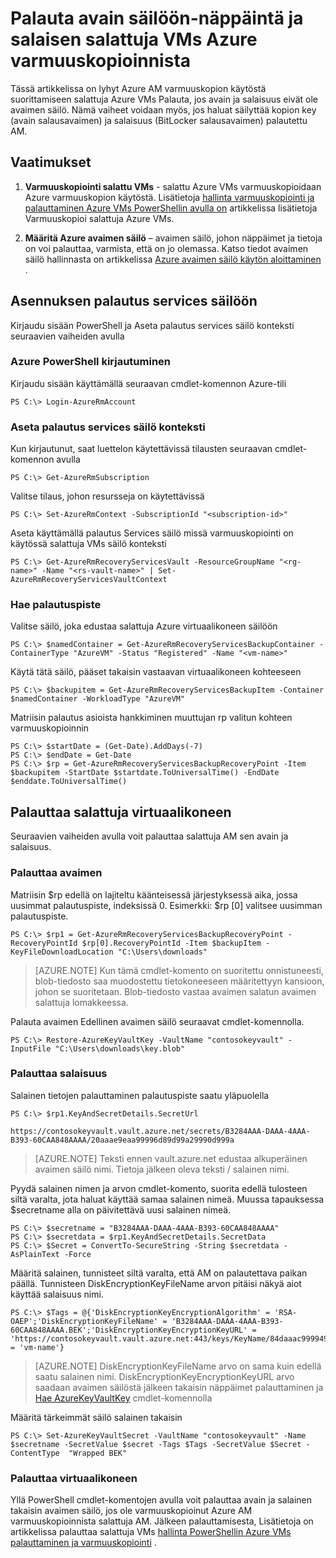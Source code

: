 <properties
    pageTitle="Palauta avain säilöön-näppäintä ja salaisen salattuja VMs Azure varmuuskopioinnista | Microsoft Azure"
    description="Opettele palauttamaan avaimen säilöön-näppäintä ja salaisen Azure varmuuskopion PowerShellin avulla"
    services="backup"
    documentationCenter=""
    authors="JPallavi"
    manager="vijayts"
    editor=""/>

<tags
    ms.service="backup"
    ms.workload="storage-backup-recovery"
    ms.tgt_pltfrm="na"
    ms.devlang="na"
    ms.topic="article"
    ms.date="10/18/2016"
    ms.author="JPallavi" />

# <a name="restore-key-vault-key-and-secret-for-encrypted-vms-using-azure-backup"></a>Palauta avain säilöön-näppäintä ja salaisen salattuja VMs Azure varmuuskopioinnista
Tässä artikkelissa on lyhyt Azure AM varmuuskopion käytöstä suorittamiseen salattuja Azure VMs Palauta, jos avain ja salaisuus eivät ole avaimen säilö. Nämä vaiheet voidaan myös, jos haluat säilyttää kopion key (avain salausavaimen) ja salaisuus (BitLocker salausavaimen) palautettu AM.

## <a name="pre-requisites"></a>Vaatimukset

1. **Varmuuskopiointi salattu VMs** - salattu Azure VMs varmuuskopioidaan Azure varmuuskopion käytöstä. Lisätietoja [hallinta varmuuskopiointi ja palauttaminen Azure VMs PowerShellin avulla on](backup-azure-vms-automation.md) artikkelissa lisätietoja Varmuuskopioi salattuja Azure VMs.

2. **Määritä Azure avaimen säilö** – avaimen säilö, johon näppäimet ja tietoja on voi palauttaa, varmista, että on jo olemassa. Katso tiedot avaimen säilö hallinnasta on artikkelissa [Azure avaimen säilö käytön aloittaminen](../key-vault/key-vault-get-started.md) .

## <a name="setup-recovery-services-vault"></a>Asennuksen palautus services säilöön 
Kirjaudu sisään PowerShell ja Aseta palautus services säilö konteksti seuraavien vaiheiden avulla

### <a name="log-in-to-azure-powershell"></a>Azure PowerShell kirjautuminen 

Kirjaudu sisään käyttämällä seuraavan cmdlet-komennon Azure-tili

```
PS C:\> Login-AzureRmAccount
```

### <a name="set-recovery-services-vault-context"></a>Aseta palautus services säilö konteksti

Kun kirjautunut, saat luettelon käytettävissä tilausten seuraavan cmdlet-komennon avulla

```
PS C:\> Get-AzureRmSubscription
```

Valitse tilaus, johon resursseja on käytettävissä

```
PS C:\> Set-AzureRmContext -SubscriptionId "<subscription-id>"
```

Aseta käyttämällä palautus Services säilö missä varmuuskopiointi on käytössä salattuja VMs säilö konteksti

```
PS C:\> Get-AzureRmRecoveryServicesVault -ResourceGroupName "<rg-name>" -Name "<rs-vault-name>" | Set-AzureRmRecoveryServicesVaultContext
```

### <a name="get-recovery-point"></a>Hae palautuspiste 

Valitse säilö, joka edustaa salattuja Azure virtuaalikoneen säilöön

```
PS C:\> $namedContainer = Get-AzureRmRecoveryServicesBackupContainer -ContainerType "AzureVM" -Status "Registered" -Name "<vm-name>"
```

Käytä tätä säilö, pääset takaisin vastaavan virtuaalikoneen kohteeseen

```
PS C:\> $backupitem = Get-AzureRmRecoveryServicesBackupItem -Container $namedContainer -WorkloadType "AzureVM"
```

Matriisin palautus asioista hankkiminen muuttujan rp valitun kohteen varmuuskopioinnin

```
PS C:\> $startDate = (Get-Date).AddDays(-7)
PS C:\> $endDate = Get-Date
PS C:\> $rp = Get-AzureRmRecoveryServicesBackupRecoveryPoint -Item $backupitem -StartDate $startdate.ToUniversalTime() -EndDate $enddate.ToUniversalTime()
```

## <a name="restore-encrypted-virtual-machine"></a>Palauttaa salattuja virtuaalikoneen
Seuraavien vaiheiden avulla voit palauttaa salattuja AM sen avain ja salaisuus.

### <a name="restore-key"></a>Palauttaa avaimen

Matriisin $rp edellä on lajiteltu käänteisessä järjestyksessä aika, jossa uusimmat palautuspiste, indeksissä 0. Esimerkki: $rp [0] valitsee uusimman palautuspiste.

```
PS C:\> $rp1 = Get-AzureRmRecoveryServicesBackupRecoveryPoint -RecoveryPointId $rp[0].RecoveryPointId -Item $backupItem -KeyFileDownloadLocation "C:\Users\downloads"
```

> [AZURE.NOTE]
Kun tämä cmdlet-komento on suoritettu onnistuneesti, blob-tiedosto saa muodostettu tietokoneeseen määritettyyn kansioon, johon se suoritetaan. Blob-tiedosto vastaa avaimen salatun avaimen salattuja lomakkeessa.

Palauta avaimen Edellinen avaimen säilö seuraavat cmdlet-komennolla. 

```
PS C:\> Restore-AzureKeyVaultKey -VaultName "contosokeyvault" -InputFile "C:\Users\downloads\key.blob"
```

### <a name="restore-secret"></a>Palauttaa salaisuus

Salainen tietojen palauttaminen palautuspiste saatu yläpuolella

```
PS C:\> $rp1.KeyAndSecretDetails.SecretUrl

https://contosokeyvault.vault.azure.net/secrets/B3284AAA-DAAA-4AAA-B393-60CAA848AAAA/20aaae9eaa99996d89d99a29990d999a
```

> [AZURE.NOTE]
Teksti ennen vault.azure.net edustaa alkuperäinen avaimen säilö nimi. Tietoja jälkeen oleva teksti / salainen nimi. 

Pyydä salainen nimen ja arvon cmdlet-komento, suorita edellä tulosteen siltä varalta, jota haluat käyttää samaa salainen nimeä. Muussa tapauksessa $secretname alla on päivitettävä uusi salainen nimeä. 

```
PS C:\> $secretname = "B3284AAA-DAAA-4AAA-B393-60CAA848AAAA"
PS C:\> $secretdata = $rp1.KeyAndSecretDetails.SecretData
PS C:\> $Secret = ConvertTo-SecureString -String $secretdata -AsPlainText -Force
```

Määritä salainen, tunnisteet siltä varalta, että AM on palautettava paikan päällä. Tunnisteen DiskEncryptionKeyFileName arvon pitäisi näkyä aiot käyttää salaisuus nimi. 

```
PS C:\> $Tags = @{'DiskEncryptionKeyEncryptionAlgorithm' = 'RSA-OAEP';'DiskEncryptionKeyFileName' = 'B3284AAA-DAAA-4AAA-B393-60CAA848AAAA.BEK';'DiskEncryptionKeyEncryptionKeyURL' = 'https://contosokeyvault.vault.azure.net:443/keys/KeyName/84daaac999949999030bf99aaa5a9f9';'MachineName' = 'vm-name'}
```

> [AZURE.NOTE]
DiskEncryptionKeyFileName arvo on sama kuin edellä saatu salainen nimi. DiskEncryptionKeyEncryptionKeyURL arvo saadaan avaimen säilöstä jälkeen takaisin näppäimet palauttaminen ja [Hae AzureKeyVaultKey](https://msdn.microsoft.com/library/dn868053.aspx) cmdlet-komennolla   

Määritä tärkeimmät säilö salainen takaisin

```
PS C:\> Set-AzureKeyVaultSecret -VaultName "contosokeyvault" -Name $secretname -SecretValue $secret -Tags $Tags -SecretValue $Secret -ContentType  "Wrapped BEK"
```

### <a name="restore-virtual-machine"></a>Palauttaa virtuaalikoneen
Yllä PowerShell cmdlet-komentojen avulla voit palauttaa avain ja salainen takaisin avaimen säilö, jos ole varmuuskopioinut Azure AM varmuuskopioinnista salattuja AM. Jälkeen palauttamisesta, Lisätietoja on artikkelissa palauttaa salattuja VMs [hallinta PowerShellin Azure VMs palauttaminen ja varmuuskopiointi](backup-azure-vms-automation.md) .
